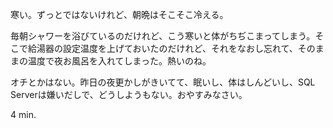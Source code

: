 寒い。ずっとではないけれど、朝晩はそこそこ冷える。

毎朝シャワーを浴びているのだけれど、こう寒いと体がちぢこまってしまう。そこで給湯器の設定温度を上げておいたのだけれど、それをなおし忘れて、そのままの温度で夜お風呂を入れてしまった。熱いのね。

オチとかはない。昨日の夜更かしがきいてて、眠いし、体はしんどいし、SQL Serverは嫌いだしで、どうしようもない。おやすみなさい。

4 min.

